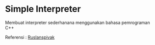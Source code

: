 # Simple Interpreter
Membuat interpreter sederhanana menggunakan bahasa pemrograman C++

Referensi : [Ruslanspivak](https://ruslanspivak.com/lsbasi-part1/)